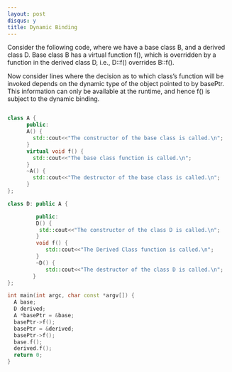 ```yaml
---
layout: post
disqus: y
title: Dynamic Binding
---
```


Consider the following code, where we have a base class B, and a derived class D.
Base class B has a virtual function f(), which is overridden by a function
in the derived class D, i.e., D::f() overrides B::f().

Now consider lines where the decision as to which class’s
function will be invoked depends on the dynamic type of the object
pointed to by basePtr. This information can only be available at the
runtime, and hence f() is subject to the dynamic binding.

```c++

class A {
      public:
      A() {
        std::cout<<"The constructor of the base class is called.\n";
      }
      virtual void f() {
        std::cout<<"The base class function is called.\n";
      }
      ~A() {
        std::cout<<"The destructor of the base class is called.\n";
      }
};

class D: public A {

         public:
         D() {
          std::cout<<"The constructor of the class D is called.\n";
         }
         void f() {
            std::cout<<"The Derived Class function is called.\n";
         }
         ~D() {
            std::cout<<"The destructor of the class D is called.\n";
        }
};

int main(int argc, char const *argv[]) {
  A base;
  D derived;
  A *basePtr = &base;
  basePtr->f();
  basePtr = &derived;
  basePtr->f();
  base.f();
  derived.f();
  return 0;
}
```
